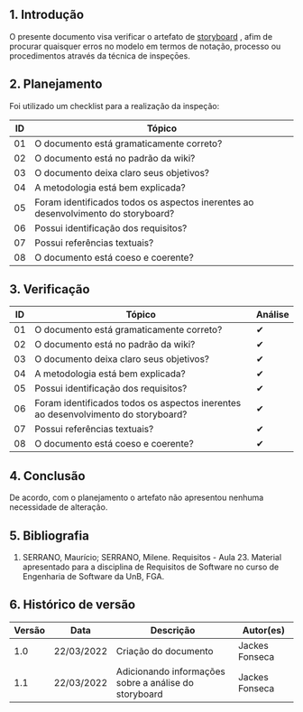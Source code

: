 ## 1. Introdução

O presente documento visa verificar o artefato de [storyboard](../../../../elicitacao/tecnicas-elicitacao/storyboard.md) , afim de procurar quaisquer erros no modelo em termos de notação, processo ou procedimentos através da técnica de inspeçōes.

## 2. Planejamento

Foi utilizado um checklist para a realização da inspeção:

| ID  | Tópico                                                                            |
| --- | --------------------------------------------------------------------------------- |
| 01  | O documento está gramaticamente correto?                                          |
| 02  | O documento está no padrão da wiki?                                               |
| 03  | O documento deixa claro seus objetivos?                                           |
| 04  | A metodologia está bem explicada?                                                 |
| 05  | Foram identificados todos os aspectos inerentes ao desenvolvimento do storyboard? |
| 06  | Possui identificação dos requisitos?                                              |
| 07  | Possui referências textuais?                                                      |
| 08  | O documento está coeso e coerente?                                                |

## 3. Verificação

| ID  | Tópico                                                                            | Análise |
| --- | --------------------------------------------------------------------------------- | ------- |
| 01  | O documento está gramaticamente correto?                                          | ✔       |
| 02  | O documento está no padrão da wiki?                                               | ✔       |
| 03  | O documento deixa claro seus objetivos?                                           | ✔       |
| 04  | A metodologia está bem explicada?                                                 | ✔       |
| 05  | Possui identificação dos requisitos?                                              | ✔       |
| 06  | Foram identificados todos os aspectos inerentes ao desenvolvimento do storyboard? | ✔       |
| 07  | Possui referências textuais?                                                      | ✔       |
| 08  | O documento está coeso e coerente?                                                | ✔       |

## 4. Conclusão

De acordo, com o planejamento o artefato não apresentou nenhuma necessidade de alteração.

## 5. Bibliografia

1. SERRANO, Maurício; SERRANO, Milene. Requisitos - Aula 23. Material apresentado para a disciplina de Requisitos de Software no curso de Engenharia de Software da UnB, FGA.

## 6. Histórico de versão

| Versão | Data       | Descrição                                             | Autor(es)      |
| ------ | ---------- | ----------------------------------------------------- | -------------- |
| 1.0    | 22/03/2022 | Criação do documento                                  | Jackes Fonseca |
| 1.1    | 22/03/2022 | Adicionando informações sobre a análise do storyboard | Jackes Fonseca |
